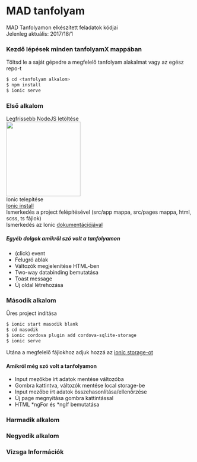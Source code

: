 # MAD tanfolyam
MAD Tanfolyamon elkészített feladatok kódjai<br>Jelenleg aktuális: 2017/18/1
<br>
### Kezdő lépések minden tanfolyamX mappában
Töltsd le a saját gépedre a megfelelő tanfolyam alakalmat vagy az egész repo-t
```sh
$ cd <tanfolyam alkalom>
$ npm install
$ ionic serve
```
### Első alkalom
Legfrissebb NodeJS letöltése <br>
<img src="http://calebmadrigal.com/images/nodejs-logo.png" width="200"><br>
Ionic telepítése<br>
[Ionic install](https://ionicframework.com/getting-started/)<br>
Ismerkedés a project felépítésével (src/app mappa, src/pages mappa, html, scss, ts fájlok)<br>
Ismerkedés az Ionic [dokumentációjával](https://ionicframework.com/docs/)<br>
##### Egyéb dolgok amikről szó volt a tanfolyamon
* (click) event
* Felugró ablak
* Változók megjelenítése HTML-ben
* Two-way databinding bemutatása
* Toast message
* Új oldal létrehozása

### Második alkalom
Üres project indítása
```sh
$ ionic start masodik blank
$ cd masodik
$ ionic cordova plugin add cordova-sqlite-storage
$ ionic serve
```

Utána a megfelelő fájlokhoz adjuk hozzá az [ionic storage-ot](http://ionicframework.com/docs/storage/)

#### Amikról még szó volt a tanfolyamon
* Input mezőkbe írt adatok mentése változóba
* Gombra kattintva, változók mentése local storage-be
* Input mezőbe írt adatok összehasonlítása/ellenőrzése
* Új page megnyitása gombra kattintással
* HTML *ngFor és *ngIf bemutatása


### Harmadik alkalom

### Negyedik alkalom

### Vizsga Információk
